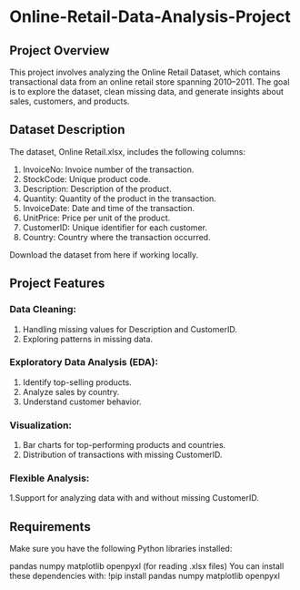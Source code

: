 # Online-Retail-Data-Analysis-Project

## Project Overview
This project involves analyzing the Online Retail Dataset, which contains transactional data from an online retail store spanning 2010–2011. The goal is to explore the dataset, clean missing data, and generate insights about sales, customers, and products.

## Dataset Description
The dataset, Online Retail.xlsx, includes the following columns:

1. InvoiceNo: Invoice number of the transaction.
2. StockCode: Unique product code.
3. Description: Description of the product.
4. Quantity: Quantity of the product in the transaction.
5. InvoiceDate: Date and time of the transaction.
6. UnitPrice: Price per unit of the product.
7. CustomerID: Unique identifier for each customer.
8. Country: Country where the transaction occurred.

Download the dataset from here if working locally.

## Project Features
### Data Cleaning:
1. Handling missing values for Description and CustomerID.
2. Exploring patterns in missing data.

### Exploratory Data Analysis (EDA):
1. Identify top-selling products.
2. Analyze sales by country.
3. Understand customer behavior.

### Visualization:
1. Bar charts for top-performing products and countries.
2. Distribution of transactions with missing CustomerID.

### Flexible Analysis:
1.Support for analyzing data with and without missing CustomerID.
## Requirements
Make sure you have the following Python libraries installed:

pandas
numpy
matplotlib
openpyxl (for reading .xlsx files)
You can install these dependencies with: !pip install pandas numpy matplotlib openpyxl
